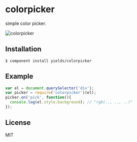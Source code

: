 
# colorpicker

  simple color picker.

  ![colorpicker](http://f.cl.ly/items/0F142B1S0g0Z44282q3s/Screen%20Shot%202013-04-30%20at%205.13.54%20PM.png)

## Installation

    $ component install yields/colorpicker

## Example

```js
var el = document.querySelector('div');
var picker = require('colorpicker')(el);
picker.on('pick', function(){
  console.log(el.style.background); // "rgb(.., .., ..)"
});
```

## License

  MIT
